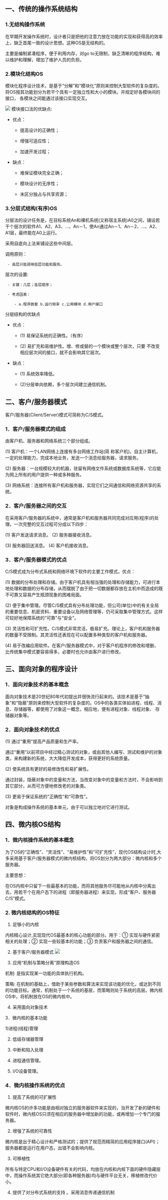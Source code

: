 ## 一、传统的操作系统结构
### 1.无结构操作系统
 在早期开发操作系统时，设计者只是把他的注意力放在功能的实现和获得高的效率上，缺乏首尾一致的设计思想。这种OS是无结构的。

 主要是编制紧凑程序，便于利用内存，对go to无限制，缺乏清晰的程序结构，难以维护和理解，增加了维护人员的负担。

### 2.模块化结构OS
 模块化程序设计技术，是基于“分解”和“模块化”原则来控制大型软件的复杂度的。将OS按其功能划分为若干个具有一定独立性和大小的模块。并规定好各模块间的接口， 各模块之间能通过该接口实现交互。

![](assets/图片21.png)
模块接口法的优缺点:

 - 优点：

     - 提高设计的正确性；

     - 增强可适应性；

     - 加速开发过程；

 - 缺点：

     - 难保证模块完全正确；

     - 模块设计的无序性；

     - 未区分独占与共享资源；

### 3.分层式结构(有序)OS
 分层法的设计任务是，在目标系统An和裸机系统(又称宿主系统)A0之间，铺设若干个层次的软件A1、A2、A3、…、An－1，使An通过An－1、An－2、…、A2、A1层，最终能在A0上运行。

 采用自底向上法来铺设这些中间层。

 调用原则：

     - 高层只能调用低层功能和服务。

 层次的设置:

     - 关键：几层；各层顺序；
    
     - 考虑因素：
    
        - a.程序嵌套 b.运行频率 c.公用模块 d.用户接口

分层结构的优缺点

 - 优点：

    -  (1) 易保证系统的正确性。（有序）

    -  (2) 易扩充和易维护性。增、修或替的一个模块或整个层次，只要    不改变相应层次间的接口，就不会影响其它层次。

- 缺点：

    - (1) 系统效率降低。

    - (2)分层单向依赖，多个层次间建立通信机制。


## 二、客户/服务器模式

 客户/服务器(Client/Server)模式可简称为C/S模式。

### 1．客户/服务器模式的组成

 由客户机、服务器和网络系统三个部分组成。

 (1) 客户机：一个LAN网络上连接有多台网络工作站(简 称客户机)。自主计算机，一定的处理能力，完成本地业务，发送一个消息给服务器，请求服务。

 (2) 服务器：一台规模较大的机器，驻留有网络文件系统或数据库系统等，它应能为网上所有的用户提供一种或多种服务。

 (3) 网络系统：连接所有客户机和服务器，实现它们之间通信和网络资源共享的系统。
### 2．客户/服务器之间的交互

 在采用客户/服务器的系统中，通常是客户机和服务器共同完成对应用(程序)的处理。一次完整的交互过程可分成以下四步：

 (1) 客户发送请求消息。 (2) 服务器接收消息。

 (3) 服务器回送消息。 (4) 客户机接收消息。

### 3．客户/服务器模式的优点

 C/S模式成为分布式系统和网络环境下软件的主要工作模式。优点：

 (1) 数据的分布处理和存储。由于客户机具有相当强的处理和存储能力，可进行本地处理和数据的分布存储，从而摆脱了由于把一切数据都存放在主机中而造成的既不可靠又容易产生瓶颈现象的困难局面。

 (2) 便于集中管理。尽管C/S模式具有分布处理功能，但公司(单位)中的有关全局的重要信息、机密资料、重要设备以及网络管理等，仍可采取集中管理方式。这样可较好地保障系统的“可靠”与“安全”。

 (3) 灵活性和可扩充性。C/S模式非常灵活，极易扩充。理论上，客户机和服务器的数量不受限制。其灵活性还表现在可以配置多种类型的客户机和服务器。

 (4) 易于改编应用软件。在客户/服务器模式中，对于客户机程序的修改和增删，比传统集中模式要容易得多，必要时也允许由客户进行修改。


## 三、面向对象的程序设计
### 1．面向对象技术的基本概念

 面向对象技术是20世纪80年代初提出并很快流行起来的。该技术是基于“抽象”和“隐蔽”原则来控制大型软件的复杂度的。OS中的各类实体如进程、线程、消息、存储器等，都使用了对象这一概念，相应地，便有进程对象、线程对象、 存储器对象等。

### 2．面向对象技术的优点

 (1) 通过“重用”提高产品质量和生产率。

 通过“重用”以前项目中经过精心测试的对象，或由其他人编写、测试和维护的对象类，来构建新的系统，大大降低开发成本，获得更好的系统质量。

 (2) 使系统具有更好的易修改性和易扩展性。

 通过封装，隐蔽对象中的变量和方法，当改变对象中的变量和方法时，不会影响到其它部分，从而可方便地修改老的对象类。

 (3) 更易于保证系统的“正确性”和“可靠性”。

 对象是构成操作系统的基本单元，由于可以独立地对它进行测试。

## 四、微内核OS结构
### 1．微内核操作系统的基本概念

 为了OS的“正确性”、“灵活性”、“易维护性”和”可扩充性”，现代OS结构设计时,大多采用基于客户/服务器模式的微内核结构，将OS划分为两大部分：微内核和多个服务器。

 主要思想：

 在OS内核中只留下一些最基本的功能，而将其他服务尽可能地从内核中分离出去，用若干个在用户态下的进程（即服务器进程）来实现，形成“客户、服务器C/S”模式。

### 2. 微内核结构的OS特征 

 1) 足够小的内核

 内核精心设计,实现现代OS最基本的核心功能的部分。用于：① 实现与硬件紧密相关的处理；② 实现一些较基本的功能；③ 负责客户和服务器之间的通信。

 2) 基于客户/服务器模式
![](assets/图片22.png)

 3) 应用“机制与策略分离”原理构造OS

 机制: 是指实现某一功能的具体执行机构。

 策略: 在机制的基础上，借助于某些参数和算法来实现该功能的优化，或达到不同的功能目标。通常，机制处于一个系统的基层，而策略则处于系统的高层。微内核OS中，将机制放在OS的微内核中。

 4) 采用面向对象技术

3．微内核的基本功能

 1)进程(线程)管理

 2) 低级存储器管理

 3) 中断和陷入处理

 4) 进程通信管理。

 5) I/O设备管理。

### 4．微内核操作系统的优点 

1) 提高了系统的可扩展性

 微内核OS的许多功能是由相对独立的服务器软件来实现的，当开发了新的硬件和软件时，微内核OS只须在相应的服务器中增加新的功能，或再增加一个专门的服务器。

2) 增强了系统的可靠性

 微内核是出于精心设计和严格测试的；提供了规范而精简的应用程序接口(API)；服务器都是运行在用户态，出错不会影响内核。

3) 可移植性

 所有与特定CPU和I/O设备硬件有关的代码，均放在内核和内核下面的硬件隐藏层中，而操作系统其它绝大部分(即各种服务器)均与硬件平台无关，移植修改代价小。

4) 提供了对分布式系统的支持 。采用消息传递通信机制


